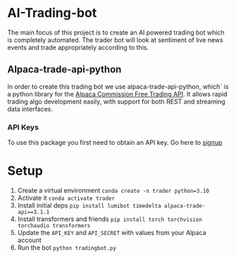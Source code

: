 # AI-Trading-bot
The main focus of this project is to create an AI powered trading bot which is completely automated. The trader bot will look at sentiment of live news events and trade appropriately according to this.

## Alpaca-trade-api-python

In order to create this trading bot we use alpaca-trade-api-python, which` is a python library for the [Alpaca Commission Free Trading API](https://alpaca.markets).
It allows rapid trading algo development easily, with support for
both REST and streaming data interfaces. 
### API Keys
To use this package you first need to obtain an API key. Go here to [signup](https://app.alpaca.markets/signup)

# Setup
1. Create a virtual environment `conda create -n trader python=3.10` 
2. Activate it `conda activate trader`
3. Install initial deps `pip install lumibot timedelta alpaca-trade-api==3.1.1`
4. Install transformers and friends `pip install torch torchvision torchaudio transformers` 
5. Update the `API_KEY` and `API_SECRET` with values from your Alpaca account 
6. Run the bot `python tradingbot.py`
